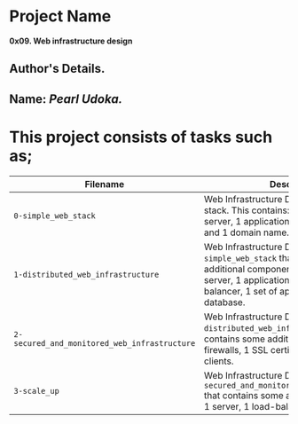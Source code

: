 # Project Name
**0x09. Web infrastructure design**

## Author's Details.
Name: *Pearl Udoka.*
---
# This project consists of tasks such as;
| Filename | Description |
| -------- | ----------- |
| `0-simple_web_stack` | Web Infrastructure Design with a LAMP stack. This contains: 1 server, 1 web server, 1 application server, 1 database and 1 domain name. |
| `1-distributed_web_infrastructure` | Web Infrastructure Design, based on `0-simple_web_stack` that contains some additional components: 1 server, 1 web server, 1 application server, 1 load-balancer, 1 set of application files, 1 database. |
| `2-secured_and_monitored_web_infrastructure` | Web Infrastructure Design, based on `1-distributed_web_infrastructure` that contains some additional components: 3 firewalls, 1 SSL certificate, 3 monitoring clients. |
| `3-scale_up` | Web Infrastructure Design, based on `2-secured_and_monitored_web_infrastructure` that contains some additional components: 1 server, 1 load-balancer. |
